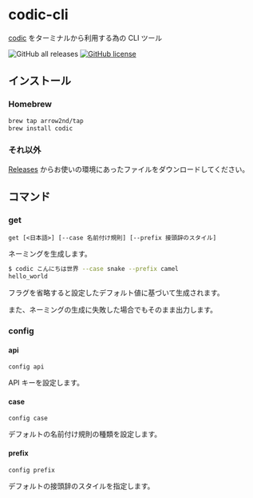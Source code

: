 # codic-cli

[codic](https://codic.jp/) をターミナルから利用する為の CLI ツール

![GitHub all releases](https://img.shields.io/github/downloads/arrow2nd/codic-cli/total)
[![GitHub license](https://img.shields.io/github/license/arrow2nd/codic-cli)](https://github.com/arrow2nd/codic-cli/blob/main/LICENSE)

## インストール

### Homebrew

```sh
brew tap arrow2nd/tap
brew install codic
```

### それ以外

[Releases](https://github.com/arrow2nd/codic-cli/releases) からお使いの環境にあったファイルをダウンロードしてください。

## コマンド

### get

`get [<日本語>] [--case 名前付け規則] [--prefix 接頭辞のスタイル]`

ネーミングを生成します。

```sh
$ codic こんにちは世界 --case snake --prefix camel
hello_world
```

フラグを省略すると設定したデフォルト値に基づいて生成されます。

また、ネーミングの生成に失敗した場合でもそのまま出力します。

### config

#### api

`config api`

API キーを設定します。

#### case

`config case`

デフォルトの名前付け規則の種類を設定します。

#### prefix

`config prefix`

デフォルトの接頭辞のスタイルを指定します。

